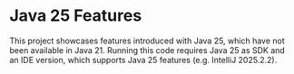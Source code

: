 # Java 25 Features
This project showcases features introduced with Java 25, which have not been available in Java 21.
Running this code requires Java 25 as SDK and an IDE version, which supports Java 25 features (e.g. IntelliJ 2025.2.2).